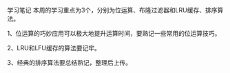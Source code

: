 学习笔记
本周的学习重点为3个，分别为位运算、布隆过滤器和LRU缓存、排序算法。

1、位运算的巧妙应用可以极大地提升运算时间，要熟记一些常用的位运算技巧。

2、LRU和LFU缓存的算法要记牢。

3、经典的排序算法要总结熟记，整理后上传。